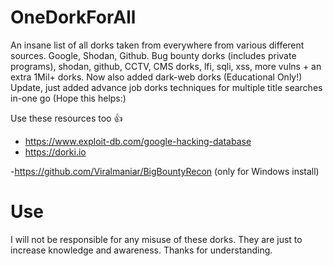 # OneDorkForAll
An insane list of all dorks taken from everywhere from various different sources. Google, Shodan, Github.
Bug bounty dorks (includes private programs), shodan, github, CCTV, CMS dorks, lfi, sqli, xss, more vulns + an extra 1Mil+ dorks.
Now also added dark-web dorks (Educational Only!) Update, just added advance job dorks techniques for multiple title searches in-one go (Hope this helps:)

Use these resources too 👍
- https://www.exploit-db.com/google-hacking-database
- https://dorki.io

-https://github.com/Viralmaniar/BigBountyRecon (only for Windows install)

# Use
I will not be responsible for any misuse of these dorks. They are just to increase knowledge and awareness. Thanks for understanding.
